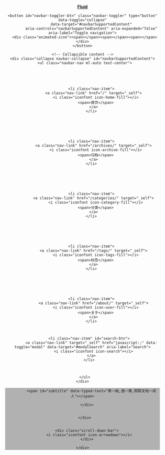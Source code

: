   <header>
    

<div class="header-inner" style="height: 100vh;">
  <nav id="navbar" class="navbar fixed-top  navbar-expand-lg navbar-dark scrolling-navbar">
  <div class="container">
    <a class="navbar-brand" href="/">
      <strong>Fluid</strong>
    </a>

    <button id="navbar-toggler-btn" class="navbar-toggler" type="button" data-toggle="collapse"
            data-target="#navbarSupportedContent"
            aria-controls="navbarSupportedContent" aria-expanded="false" aria-label="Toggle navigation">
      <div class="animated-icon"><span></span><span></span><span></span></div>
    </button>

    <!-- Collapsible content -->
    <div class="collapse navbar-collapse" id="navbarSupportedContent">
      <ul class="navbar-nav ml-auto text-center">
        
          
          
          
          
            <li class="nav-item">
              <a class="nav-link" href="/" target="_self">
                <i class="iconfont icon-home-fill"></i>
                <span>首页</span>
              </a>
            </li>
          
        
          
          
          
          
            <li class="nav-item">
              <a class="nav-link" href="/archives/" target="_self">
                <i class="iconfont icon-archive-fill"></i>
                <span>归档</span>
              </a>
            </li>
          
        
          
          
          
          
            <li class="nav-item">
              <a class="nav-link" href="/categories/" target="_self">
                <i class="iconfont icon-category-fill"></i>
                <span>分类</span>
              </a>
            </li>
          
        
          
          
          
          
            <li class="nav-item">
              <a class="nav-link" href="/tags/" target="_self">
                <i class="iconfont icon-tags-fill"></i>
                <span>标签</span>
              </a>
            </li>
          
        
          
          
          
          
            <li class="nav-item">
              <a class="nav-link" href="/about/" target="_self">
                <i class="iconfont icon-user-fill"></i>
                <span>关于</span>
              </a>
            </li>
          
        
        
          <li class="nav-item" id="search-btn">
            <a class="nav-link" target="_self" href="javascript:;" data-toggle="modal" data-target="#modalSearch" aria-label="Search">
              <i class="iconfont icon-search"></i>
            </a>
          </li>
          
        
        
      </ul>
    </div>
  </div>
</nav>

  

<div id="banner" class="banner" parallax=true
     style="background: url('/img/default.png') no-repeat center center; background-size: cover;">
  <div class="full-bg-img">
    <div class="mask flex-center" style="background-color: rgba(0, 0, 0, 0.3)">
      <div class="banner-text text-center fade-in-up">
        <div class="h2">
          
            <span id="subtitle" data-typed-text="茶一碗,酒一尊,熙熙天地一闲人"></span>
          
        </div>

        
      </div>

      
        <div class="scroll-down-bar">
          <i class="iconfont icon-arrowdown"></i>
        </div>
      
    </div>
  </div>
</div>

</div>

  </header>

<!--
  <<< Author notes: Step 4 >>>
  Start this step by acknowledging the previous step.
  Define terms and link to docs.github.com.
  Historic note: previous version checked the file path. Previous version checked the front matter formatting.
-->

## Step 4: Create a blog post

_Your home page is looking great! :cowboy_hat_face:_

GitHub Pages uses Jekyll. In Jekyll, we can create a blog by using specially named files and frontmatter. The files must be named `_posts/YYYY-MM-DD-title.md`. You must also include `title` and `date` in your frontmatter.

**What is _frontmatter_?**: The syntax Jekyll files use is called YAML frontmatter. It goes at the top of your file and looks something like this:

```yml
---
title: "Welcome to my blog"
date: 2019-01-20
---
```

For more information about configuring front matter, see the [Jekyll frontmatter documentation](https://jekyllrb.com/docs/frontmatter/).

### :keyboard: Activity: Create a blog post

1. Browse to the `my-pages` branch.
1. Click the `Add file` dropdown menu and then on `Create new file`.
1. Name the file `_posts/YYYY-MM-DD-title.md`.
1. Replace the `YYYY-MM-DD` with today's date, and change the `title` of your first blog post if you'd like.
   > If you do edit the title, make sure there are hyphens between your words.
   > If your blog post date doesn't follow the correct date convention, you'll receive an error and your site won't build. For more information, see "[Page build failed: Invalid post date](https://docs.github.com/en/pages/setting-up-a-github-pages-site-with-jekyll/troubleshooting-jekyll-build-errors-for-github-pages-sites)".
1. Type the following content at the top of your blog post:
   ```yaml
   ---
   title: "YOUR-TITLE"
   date: YYYY-MM-DD
   ---
   ```
1. Replace `YOUR-TITLE` with the title for your blog post.
1. Replace `YYYY-MM-DD` with today's date.
1. Type a quick draft of your blog post. Remember, you can always edit it later.
1. Commit your changes to your branch.
1. Wait about 20 seconds then refresh this page (the one you're following instructions from). [GitHub Actions](https://docs.github.com/en/actions) will automatically update to the next step.

  <footer>
    <div class="footer-inner">
  
    <div class="footer-content">
       <a href="https://hexo.io" target="_blank" rel="nofollow noopener"><span>Hexo</span></a> <i class="iconfont icon-love"></i> <a href="https://github.com/fluid-dev/hexo-theme-fluid" target="_blank" rel="nofollow noopener"><span>Fluid</span></a> 
    </div>
  
  
  
</div>

  </footer>
